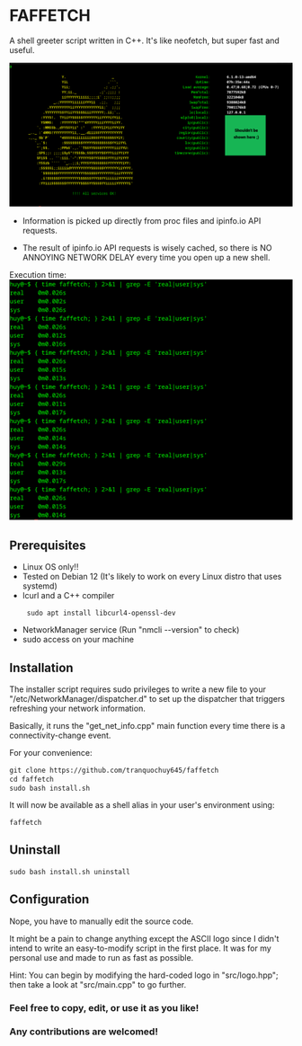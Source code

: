 # FAFFETCH
A shell greeter script written in C++. It's like neofetch, but super fast and useful.

![Real usage](./imgs/result.png?raw=true "Real usage")


- Information is picked up directly from proc files and ipinfo.io API requests.

- The result of ipinfo.io API requests is wisely cached, so there is NO ANNOYING NETWORK DELAY every time you open up a new shell.

 Execution time:
 ![Performance](./imgs/time.png?raw=true "Performance")

## Prerequisites

- Linux OS only!! 
- Tested on Debian 12 (It's likely to work on every Linux distro that uses systemd)
- lcurl and a C++ compiler
  ```
   sudo apt install libcurl4-openssl-dev 
  ```
- NetworkManager service  (Run "nmcli --version" to check)
- sudo access on your machine
## Installation

The installer script requires sudo privileges to write a new file to your "/etc/NetworkManager/dispatcher.d" to set up the dispatcher that triggers refreshing your network information.

Basically, it runs the "get_net_info.cpp" main function every time there is a connectivity-change event.

For your convenience:

```
git clone https://github.com/tranquochuy645/faffetch
cd faffetch
sudo bash install.sh
```

It will now be available as a shell alias in your user's environment using:

```
faffetch
```

## Uninstall

```
sudo bash install.sh uninstall
```

## Configuration
Nope, you have to manually edit the source code.

It might be a pain to change anything except the ASCII logo since I didn't intend to write an easy-to-modify script in the first place. It was for my personal use and made to run as fast as possible.

Hint: You can begin by modifying the hard-coded logo in "src/logo.hpp"; then take a look at "src/main.cpp" to go further.

### Feel free to copy, edit, or use it as you like!

### Any contributions are welcomed!
